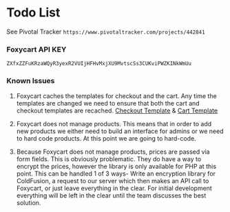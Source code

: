 # Todo List

See Pivotal Tracker
`https://www.pivotaltracker.com/projects/442841`

### Foxycart API KEY
`ZXfxZZFuKRzaWQyR3yexR2VUIjHFHvMxjXU9MvtscSs3CUKviPWZKINkWmUu`


### Known Issues

1. Foxycart caches the templates for checkout and the cart.  Any time the templates are changed we need to ensure that both the cart and checkout templates are recached. [Checkout Template](https://admin.foxycart.com/admin.php?ThisAction=EditTemplate&template=checkout) & [Cart Template](https://admin.foxycart.com/admin.php?ThisAction=EditTemplate&template=cart)

2. Foxycart does not manage products.  This means that in order to add new products we either need to build an interface for admins or we need to hard code products.  At this point we are going to hard-code.

3. Because Foxycart does not manage products, prices are passed via form fields.  This is obviously problematic.  They do have a way to encrypt the prices, however the library is only available for PHP at this point.  This can be handled 1 of 3 ways- Write an encryption library for ColdFusion, a request to our server which then makes an API call to Foxycart, or just leave everything in the clear.  For initial development everything will be left in the clear until the team discusses the best solution.